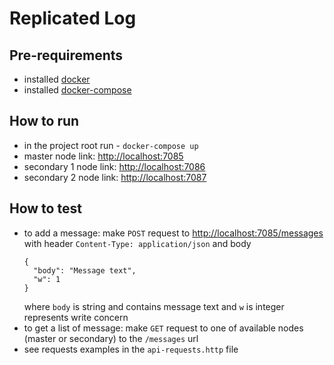 # Replicated Log

## Pre-requirements
- installed [docker](https://docs.docker.com/engine/install/)
- installed [docker-compose](https://docs.docker.com/compose/install/)

## How to run
- in the project root run - `docker-compose up`
- master node link: [http://localhost:7085](http://localhost:7085)
- secondary 1 node link: [http://localhost:7086](http://localhost:7086)
- secondary 2 node link: [http://localhost:7087](http://localhost:7087)

## How to test
- to add a message: make `POST` request to [http://localhost:7085/messages](http://localhost:7085/messages) 
  with header `Content-Type: application/json` and body
  ```
  {
    "body": "Message text",
    "w": 1
  }
  ```
  where `body` is string and contains message text and `w` is integer 
  represents write concern
- to get a list of message: make `GET` request to one of available 
  nodes (master or secondary) to the `/messages` url
- see requests examples in the `api-requests.http` file

